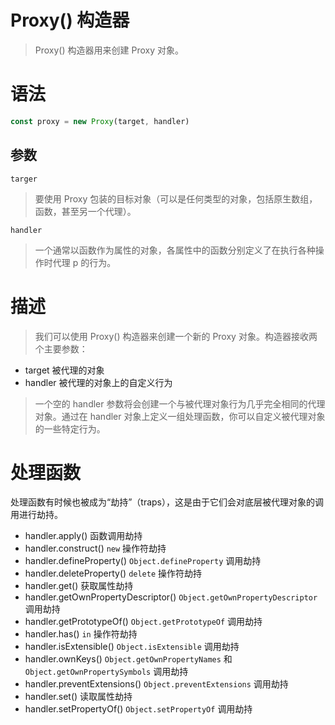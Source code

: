 # Proxy() 构造器
> Proxy() 构造器用来创建 Proxy 对象。

# 语法
```js
const proxy = new Proxy(target, handler)
```
## 参数
`targer`
> 要使用 Proxy 包装的目标对象（可以是任何类型的对象，包括原生数组，函数，甚至另一个代理）。

`handler`
> 一个通常以函数作为属性的对象，各属性中的函数分别定义了在执行各种操作时代理 p 的行为。

# 描述
> 我们可以使用 Proxy() 构造器来创建一个新的 Proxy 对象。构造器接收两个主要参数：
* target 被代理的对象
* handler 被代理的对象上的自定义行为
> 一个空的 handler 参数将会创建一个与被代理对象行为几乎完全相同的代理对象。通过在 handler 对象上定义一组处理函数，你可以自定义被代理对象的一些特定行为。

# 处理函数
处理函数有时候也被成为“劫持”（traps），这是由于它们会对底层被代理对象的调用进行劫持。
* handler.apply() 函数调用劫持
* handler.construct() `new` 操作符劫持
* handler.defineProperty() `Object.defineProperty` 调用劫持
* handler.deleteProperty() `delete` 操作符劫持
* handler.get() 获取属性劫持
* handler.getOwnPropertyDescriptor() `Object.getOwnPropertyDescriptor` 调用劫持
* handler.getPrototypeOf() `Object.getPrototypeOf` 调用劫持
* handler.has() `in` 操作符劫持
* handler.isExtensible() `Object.isExtensible` 调用劫持
* handler.ownKeys() `Object.getOwnPropertyNames` 和 `Object.getOwnPropertySymbols` 调用劫持
* handler.preventExtensions() `Object.preventExtensions` 调用劫持
* handler.set() 读取属性劫持
* handler.setPropertyOf() `Object.setPropertyOf` 调用劫持
